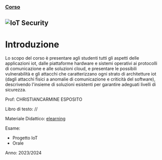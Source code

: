 ### [Corso](https://elearning.informatica.unisa.it/el-platform/course/view.php?id=839)

![IoT Security](https://seecontrol.com/wp-content/uploads/2021/08/IoT-based-Asset-solutions-1.jpg)
--- 

# Introduzione
Lo scopo del corso è presentare agli studenti tutti gli aspetti delle applicazioni iot, dalle piattaforme hardware e sistemi operativi ai protocolli di comunicazione e alle soluzioni cloud, e presentare le possibili vulnerabilità e gli attacchi che caratterizzano ogni strato di architetture iot (dagli attacchi fisici a anomalie di comunicazione e criticità del software), descrivendo l'insieme di soluzioni esistenti per garantire adeguati livelli di sicurezza.


Prof: CHRISTIANCARMINE ESPOSITO

Libro di testo: //

Materiale Didattico: [elearning](https://elearning.informatica.unisa.it/el-platform/course/view.php?id=971)

Esame: 
- Progetto IoT
- Orale

Anno: 2023/2024